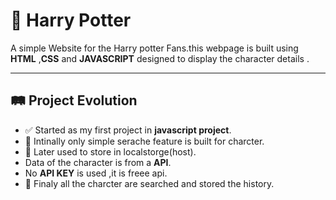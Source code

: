 # 🧠 Harry Potter

A simple Website for the Harry potter Fans.this webpage is built using **HTML** ,**CSS** and **JAVASCRIPT** designed to display the character details .


---

## 🛤️ Project Evolution


- ✅ Started as my first project in **javascript project**.
- 🔄 Intinally only simple serache feature is built for charcter.
- 🧠 Later used to store in localstorge(host).
- Data of the character is from a **API**.
- No **API KEY** is used ,it is freee api.
- 🧱 Finaly all the charcter are searched and stored the history.